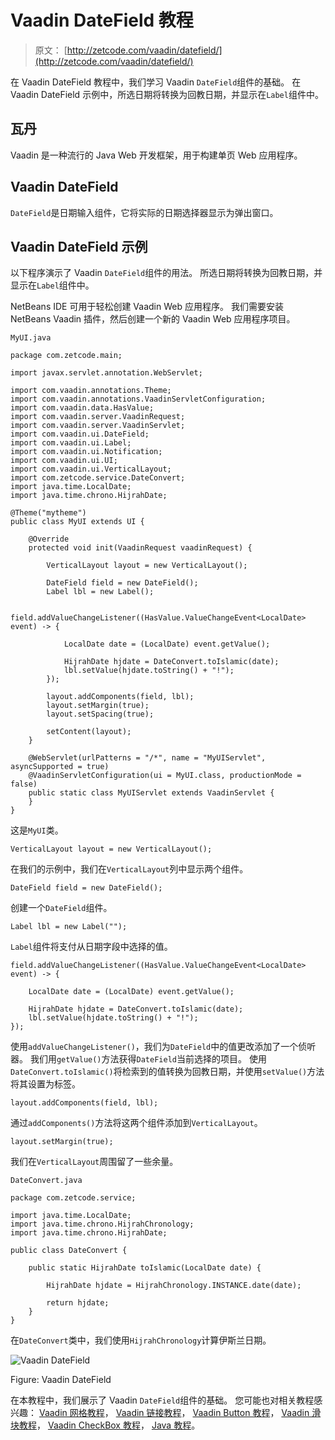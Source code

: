 # Vaadin DateField 教程

> 原文： [http://zetcode.com/vaadin/datefield/](http://zetcode.com/vaadin/datefield/)

在 Vaadin DateField 教程中，我们学习 Vaadin `DateField`组件的基础。 在 Vaadin DateField 示例中，所选日期将转换为回教日期，并显示在`Label`组件中。

## 瓦丹

Vaadin 是一种流行的 Java Web 开发框架，用于构建单页 Web 应用程序。

## Vaadin DateField

`DateField`是日期输入组件，它将实际的日期选择器显示为弹出窗口。

## Vaadin DateField 示例

以下程序演示了 Vaadin `DateField`组件的用法。 所选日期将转换为回教日期，并显示在`Label`组件中。

NetBeans IDE 可用于轻松创建 Vaadin Web 应用程序。 我们需要安装 NetBeans Vaadin 插件，然后创建一个新的 Vaadin Web 应用程序项目。

`MyUI.java`

```
package com.zetcode.main;

import javax.servlet.annotation.WebServlet;

import com.vaadin.annotations.Theme;
import com.vaadin.annotations.VaadinServletConfiguration;
import com.vaadin.data.HasValue;
import com.vaadin.server.VaadinRequest;
import com.vaadin.server.VaadinServlet;
import com.vaadin.ui.DateField;
import com.vaadin.ui.Label;
import com.vaadin.ui.Notification;
import com.vaadin.ui.UI;
import com.vaadin.ui.VerticalLayout;
import com.zetcode.service.DateConvert;
import java.time.LocalDate;
import java.time.chrono.HijrahDate;

@Theme("mytheme")
public class MyUI extends UI {

    @Override
    protected void init(VaadinRequest vaadinRequest) {

        VerticalLayout layout = new VerticalLayout();

        DateField field = new DateField();
        Label lbl = new Label();

        field.addValueChangeListener((HasValue.ValueChangeEvent<LocalDate> event) -> {

            LocalDate date = (LocalDate) event.getValue();

            HijrahDate hjdate = DateConvert.toIslamic(date);
            lbl.setValue(hjdate.toString() + "!");
        });

        layout.addComponents(field, lbl);
        layout.setMargin(true);
        layout.setSpacing(true);

        setContent(layout);
    }

    @WebServlet(urlPatterns = "/*", name = "MyUIServlet", asyncSupported = true)
    @VaadinServletConfiguration(ui = MyUI.class, productionMode = false)
    public static class MyUIServlet extends VaadinServlet {
    }
}

```

这是`MyUI`类。

```
VerticalLayout layout = new VerticalLayout();

```

在我们的示例中，我们在`VerticalLayout`列中显示两个组件。

```
DateField field = new DateField();

```

创建一个`DateField`组件。

```
Label lbl = new Label("");

```

`Label`组件将支付从日期字段中选择的值。

```
field.addValueChangeListener((HasValue.ValueChangeEvent<LocalDate> event) -> {

    LocalDate date = (LocalDate) event.getValue();

    HijrahDate hjdate = DateConvert.toIslamic(date);
    lbl.setValue(hjdate.toString() + "!");
});

```

使用`addValueChangeListener()`，我们为`DateField`中的值更改添加了一个侦听器。 我们用`getValue()`方法获得`DateField`当前选择的项目。 使用`DateConvert.toIslamic()`将检索到的值转换为回教日期，并使用`setValue()`方法将其设置为标签。

```
layout.addComponents(field, lbl);

```

通过`addComponents()`方法将这两个组件添加到`VerticalLayout`。

```
layout.setMargin(true);

```

我们在`VerticalLayout`周围留了一些余量。

`DateConvert.java`

```
package com.zetcode.service;

import java.time.LocalDate;
import java.time.chrono.HijrahChronology;
import java.time.chrono.HijrahDate;

public class DateConvert {

    public static HijrahDate toIslamic(LocalDate date) {

        HijrahDate hjdate = HijrahChronology.INSTANCE.date(date);

        return hjdate;
    }
}

```

在`DateConvert`类中，我们使用`HijrahChronology`计算伊斯兰日期。

![Vaadin DateField](img/e1d1901f1c9bc1deaad0c71e33490033.jpg)

Figure: Vaadin DateField

在本教程中，我们展示了 Vaadin `DateField`组件的基础。 您可能也对相关教程感兴趣： [Vaadin 网格教程](/vaadin/grid/)， [Vaadin 链接教程](/vaadin/link/)， [Vaadin Button 教程](/vaadin/button/)， [Vaadin 滑块教程](/vaadin/slider/)， [Vaadin CheckBox 教程](/vaadin/checkbox/)， [Java 教程](/lang/java/)。